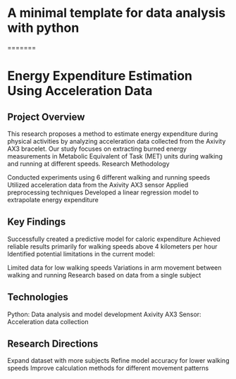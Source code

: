 
# A minimal template for data analysis with python 

=======
# Energy Expenditure Estimation Using Acceleration Data

## Project Overview
This research proposes a method to estimate energy expenditure during physical activities by analyzing acceleration data collected from the Axivity AX3 bracelet. Our study focuses on extracting burned energy measurements in Metabolic Equivalent of Task (MET) units during walking and running at different speeds.
Research Methodology

Conducted experiments using 6 different walking and running speeds
Utilized acceleration data from the Axivity AX3 sensor
Applied preprocessing techniques
Developed a linear regression model to extrapolate energy expenditure

## Key Findings

Successfully created a predictive model for caloric expenditure
Achieved reliable results primarily for walking speeds above 4 kilometers per hour
Identified potential limitations in the current model:

Limited data for low walking speeds
Variations in arm movement between walking and running
Research based on data from a single subject



## Technologies

Python: Data analysis and model development
Axivity AX3 Sensor: Acceleration data collection

## Research Directions

Expand dataset with more subjects
Refine model accuracy for lower walking speeds
Improve calculation methods for different movement patterns

